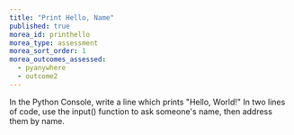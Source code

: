 ```yaml
---
title: "Print Hello, Name"
published: true
morea_id: printhello
morea_type: assessment
morea_sort_order: 1
morea_outcomes_assessed:
  - pyanywhere
  - outcome2
---
```


In the Python Console, write a line which prints "Hello, World!"
In two lines of code, use the input() function to ask someone's name, then address them by name.
